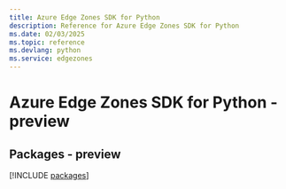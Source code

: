 ```yaml
---
title: Azure Edge Zones SDK for Python
description: Reference for Azure Edge Zones SDK for Python
ms.date: 02/03/2025
ms.topic: reference
ms.devlang: python
ms.service: edgezones
---
```

# Azure Edge Zones SDK for Python - preview
## Packages - preview
[!INCLUDE [packages](edge-zones-index.md)]